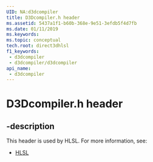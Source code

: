 ```yaml
---
UID: NA:d3dcompiler
title: D3Dcompiler.h header
ms.assetid: 5437a1f1-b60b-368e-9e51-3efdb5f4d7fb
ms.date: 01/11/2019
ms.keywords: 
ms.topic: conceptual
tech.root: direct3dhlsl
f1_keywords:
 - d3dcompiler
 - d3dcompiler/d3dcompiler
api_name:
 - d3dcompiler
---
```


# D3Dcompiler.h header


## -description

This header is used by HLSL. For more information, see:

- [HLSL](../_direct3dhlsl/index.md)


